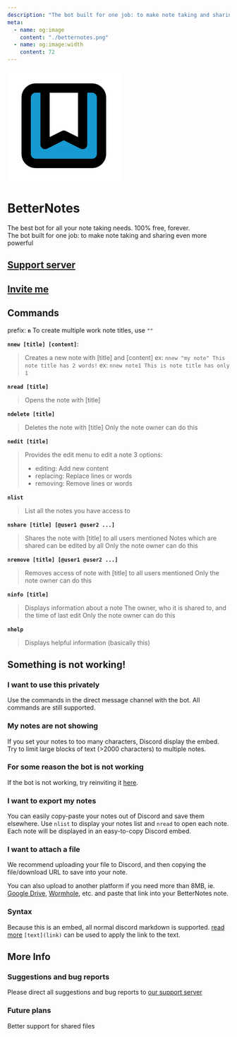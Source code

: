 ```yaml
---
description: "The bot built for one job: to make note taking and sharing even more powerful"
meta:
  - name: og:image
    content: "./betternotes.png"
  - name: og:image:width
    content: 72
---
```


<img src="./betternotes.png" alt="logo" class="w-24">

# BetterNotes
<div class="text-xl">The best bot for all your note taking needs. 100% free, forever.</div>
The bot built for one job: to make note taking and sharing even more powerful

## [Support server](https://thymedev.github.io/discord)
## [Invite me](https://thymedev.github.io/invite/betternotes)

## Commands
prefix: **`n`**
To create multiple work note titles, use `""`

**`nnew [title] [content]`**: 
> Creates a new note with [title] and [content]
> ex: `nnew "my note" This note title has 2 words!`
> ex: `nnew note1 This is note title has only 1`

**`nread [title]`**
> Opens the note with [title]

**`ndelete [title]`**
> Deletes the note with [title]
> Only the note owner can do this

**`nedit [title]`**
> Provides the edit menu to edit a note
> 3 options:
> - editing: Add new content
> - replacing: Replace lines or words
> - removing: Remove lines or words 

**`nlist`**
> List all the notes you have access to

**`nshare [title] [@user1 @user2 ...]`**
> Shares the note with [title] to all users mentioned
> Notes which are shared can be edited by all
> Only the note owner can do this

**`nremove [title] [@user1 @user2 ...]`**
> Removes access of note with [title] to all users mentioned
> Only the note owner can do this

**`ninfo [title]`**
> Displays information about a note
> The owner, who it is shared to, and the time of last edit
> Only the note owner can do this

**`nhelp`**
> Displays helpful information (basically this)

## Something is not working!

### I want to use this privately
Use the commands in the direct message channel with the bot. All commands are still supported.

### My notes are not showing
If you set your notes to too many characters, Discord display the embed.
Try to limit large blocks of text (>2000 characters) to multiple notes.

### For some reason the bot is not working
If the bot is not working, try reinviting it [here](https://thymedev.github.io/invite/betternotes).

### I want to export my notes
You can easily copy-paste your notes out of Discord and save them elsewhere. Use `nlist` to display your notes list and `nread` to open each note. Each note will be displayed in an easy-to-copy Discord embed.

### I want to attach a file
We recommend uploading your file to Discord, and then copying the file/download URL to save into your note.

You can also upload to another platform if you need more than 8MB, ie. [Google Drive](https://drive.google.com), [Wormhole](https://wormhole.app/), etc. and paste that link into your BetterNotes note.

### Syntax
Because this is an embed, all normal discord markdown is supported. [read more](https://support.discord.com/hc/en-us/articles/210298617-Markdown-Text-101-Chat-Formatting-Bold-Italic-Underline-)
`[text](link)` can be used to apply the link to the text.

## More Info
### Suggestions and bug reports
Please direct all suggestions and bug reports to [our support server](https://thymedev.github.io/discord)

### Future plans
Better support for shared files
